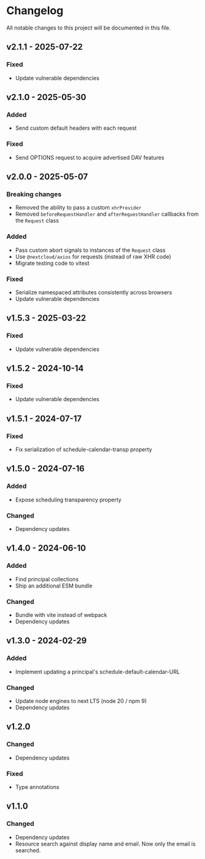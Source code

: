 <!--
  - SPDX-FileCopyrightText: 2022 Nextcloud GmbH and Nextcloud contributors
  - SPDX-License-Identifier: AGPL-3.0-or-later
-->
# Changelog

All notable changes to this project will be documented in this file.

## v2.1.1 - 2025-07-22
### Fixed
- Update vulnerable dependencies

## v2.1.0 - 2025-05-30
### Added
- Send custom default headers with each request
### Fixed
- Send OPTIONS request to acquire advertised DAV features

## v2.0.0 - 2025-05-07
### Breaking changes
- Removed the ability to pass a custom `xhrProvider`
- Removed `beforeRequestHandler` and `afterRequestHandler` callbacks from the `Request` class
### Added
- Pass custom abort signals to instances of the `Request` class
- Use `@nextcloud/axios` for requests (instead of raw XHR code)
- Migrate testing code to vitest
### Fixed
- Serialize namespaced attributes consistently across browsers
- Update vulnerable dependencies

## v1.5.3 - 2025-03-22
### Fixed
- Update vulnerable dependencies

## v1.5.2 - 2024-10-14
### Fixed
- Update vulnerable dependencies

## v1.5.1 - 2024-07-17
### Fixed
- Fix serialization of schedule-calendar-transp property

## v1.5.0 - 2024-07-16
### Added
- Expose scheduling transparency property
### Changed
- Dependency updates

## v1.4.0 - 2024-06-10
### Added
- Find principal collections
- Ship an additional ESM bundle
### Changed
- Bundle with vite instead of webpack
- Dependency updates

## v1.3.0 - 2024-02-29
### Added
- Implement updating a principal's schedule-default-calendar-URL
### Changed
- Update node engines to next LTS (node 20 / npm 9)
- Dependency updates

## v1.2.0
### Changed
- Dependency updates
### Fixed
- Type annotations

## v1.1.0
### Changed
- Dependency updates
- Resource search against display name and email. Now only the email is searched.
